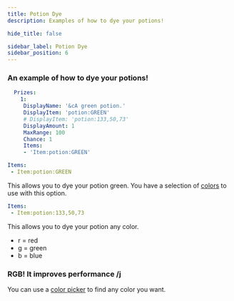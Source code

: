 ```yaml
---
title: Potion Dye
description: Examples of how to dye your potions!

hide_title: false

sidebar_label: Potion Dye
sidebar_position: 6
---
```

### An example of how to dye your potions!
```yml
  Prizes:
    1:
     DisplayName: '&cA green potion.'
     DisplayItem: 'potion:GREEN'
     # DisplayItem: 'potion:133,50,73'
     DisplayAmount: 1
     MaxRange: 100
     Chance: 1
     Items:
     - 'Item:potion:GREEN'
```
```yml
Items:
 - Item:potion:GREEN
```
This allows you to dye your potion green.
You have a selection of [colors](https://jd.papermc.io/paper/1.20/org/bukkit/Color.html) to use with this option.

```yml
Items:
 - Item:potion:133,50,73
```
This allows you to dye your potion any color.

* r = red
* g = green
* b = blue

### RGB! It improves performance /j
You can use a [color picker](https://htmlcolorcodes.com/color-picker/) to find any color you want.